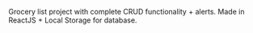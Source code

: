 Grocery list project with complete CRUD functionality + alerts. 
Made in ReactJS + Local Storage for database.
